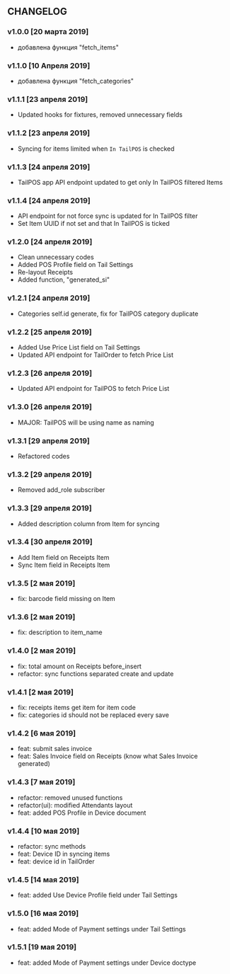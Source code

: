 ## CHANGELOG

### v1.0.0 [20 марта 2019]
- добавлена функция "fetch_items"

### v1.1.0 [10 Апреля 2019]
- добавлена функция "fetch_categories"

### v1.1.1 [23 апреля 2019]
- Updated hooks for fixtures, removed unnecessary fields

### v1.1.2 [23 апреля 2019]
- Syncing for items limited when `In TailPOS` is checked

### v1.1.3 [24 апреля 2019]
- TailPOS app API endpoint updated to get only In TailPOS filtered Items

### v1.1.4 [24 апреля 2019]
- API endpoint for not force sync is updated for In TailPOS filter
- Set Item UUID if not set and that In TailPOS is ticked

### v1.2.0 [24 апреля 2019]
- Clean unnecessary codes
- Added POS Profile field on Tail Settings
- Re-layout Receipts
- Added function, "generated_si"

### v1.2.1 [24 апреля 2019]
- Categories self.id generate, fix for TailPOS category duplicate

### v1.2.2 [25 апреля 2019]
- Added Use Price List field on Tail Settings
- Updated API endpoint for TailOrder to fetch Price List

### v1.2.3 [26 апреля 2019]
- Updated API endpoint for TailPOS to fetch Price List

### v1.3.0 [26 апреля 2019]
- MAJOR: TailPOS will be using name as naming

### v1.3.1 [29 апреля 2019]
- Refactored codes

### v1.3.2 [29 апреля 2019]
- Removed add_role subscriber

### v1.3.3 [29 апреля 2019]
- Added description column from Item for syncing

### v1.3.4 [30 апреля 2019]
- Add Item field on Receipts Item
- Sync Item field in Receipts Item

### v1.3.5 [2 мая 2019]
- fix: barcode field missing on Item

### v1.3.6 [2 мая 2019]
- fix: description to item_name

### v1.4.0 [2 мая 2019]
- fix: total amount on Receipts before_insert
- refactor: sync functions separated create and update

### v1.4.1 [2 мая 2019]
- fix: receipts items get item for item code
- fix: categories id should not be replaced every save

### v1.4.2 [6 мая 2019]
- feat: submit sales invoice
- feat: Sales Invoice field on Receipts (know what Sales Invoice generated)

### v1.4.3 [7 мая 2019]
- refactor: removed unused functions
- refactor(ui): modified Attendants layout
- feat: added POS Profile in Device document

### v1.4.4 [10 мая 2019]
- refactor: sync methods
- feat: Device ID in syncing items
- feat: device id in TailOrder

### v1.4.5 [14 мая 2019]
- feat: added Use Device Profile field under Tail Settings

### v1.5.0 [16 мая 2019]
- feat: added Mode of Payment settings under Tail Settings

### v1.5.1 [19 мая 2019]
- feat: added Mode of Payment settings under Device doctype